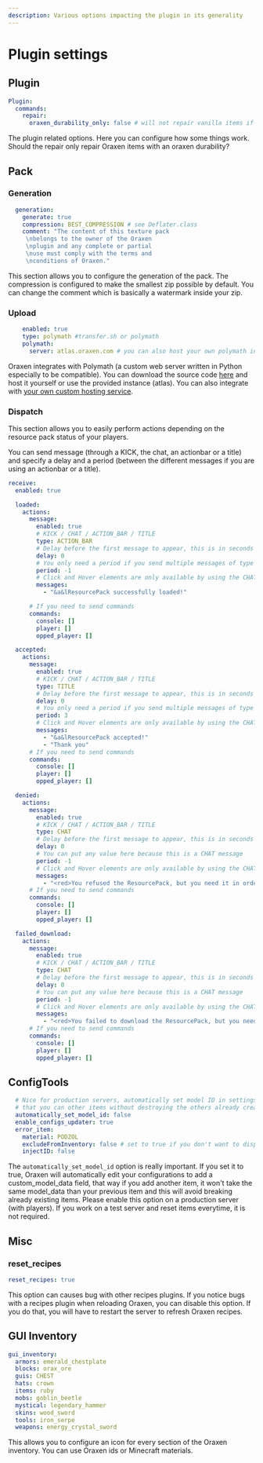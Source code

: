 ```yaml
---
description: Various options impacting the plugin in its generality
---
```


# Plugin settings

## Plugin

```yaml
Plugin:
  commands:
    repair:
      oraxen_durability_only: false # will not repair vanilla items if set to true
```

The plugin related options. Here you can configure how some things work. Should the repair only repair Oraxen items with an oraxen durability?

## Pack

### Generation

```yaml
  generation:
    generate: true
    compression: BEST_COMPRESSION # see Deflater.class
    comment: "The content of this texture pack
     \nbelongs to the owner of the Oraxen
     \nplugin and any complete or partial
     \nuse must comply with the terms and
     \nconditions of Oraxen."
```

This section allows you to configure the generation of the pack. The compression is configured to make the smallest zip possible by default. You can change the comment which is basically a watermark inside your zip.

### Upload

```yaml
    enabled: true
    type: polymath #transfer.sh or polymath
    polymath:
      server: atlas.oraxen.com # you can also host your own polymath instance
```

Oraxen integrates with Polymath \(a custom web server written in Python especially to be compatible\). You can download the source code [here](https://github.com/Th0rgal/Polymath/) and host it yourself or use the provided instance \(atlas\). You can also integrate with [your own custom hosting service](../developers/custom-hosting-service.md).

### Dispatch

This section allows you to easily perform actions depending on the resource pack status of your players.

You can send message \(through a KICK, the chat, an actionbar or a title\) and specify a delay and a period \(between the different messages if you are using an actionbar or a title\).

```yaml
receive:
  enabled: true

  loaded:
    actions:
      message:
        enabled: true
        # KICK / CHAT / ACTION_BAR / TITLE
        type: ACTION_BAR
        # Delay before the first message to appear, this is in seconds
        delay: 0
        # You only need a period if you send multiple messages of type ACTION_BAR or TITLE
        period: -1
        # Click and Hover elements are only available by using the CHAT type
        messages:
          - "&a&lResourcePack successfully loaded!"

      # If you need to send commands
      commands:
        console: []
        player: []
        opped_player: []

  accepted:
    actions:
      message:
        enabled: true
        # KICK / CHAT / ACTION_BAR / TITLE
        type: TITLE
        # Delay before the first message to appear, this is in seconds
        delay: 0
        # You only need a period if you send multiple messages of type ACTION_BAR or TITLE
        period: 3
        # Click and Hover elements are only available by using the CHAT type
        messages:
          - "&a&lResourcePack accepted!"
          - "Thank you"
      # If you need to send commands
      commands:
        console: []
        player: []
        opped_player: []

  denied:
    actions:
      message:
        enabled: true
        # KICK / CHAT / ACTION_BAR / TITLE
        type: CHAT
        # Delay before the first message to appear, this is in seconds
        delay: 0
        # You can put any value here because this is a CHAT message
        period: -1
        # Click and Hover elements are only available by using the CHAT type
        messages:
          - "<red>You refused the ResourcePack, but you need it in order to see the new items. Please </red><click:run_command:/oraxen pack><hover:show_text:\"<green>Display more informations\"><green><bold>CLICK HERE</bold></hover></click> <red>or type <bold>/o pack"
      # If you need to send commands
      commands:
        console: []
        player: []
        opped_player: []

  failed_download:
    actions:
      message:
        enabled: true
        # KICK / CHAT / ACTION_BAR / TITLE
        type: CHAT
        # Delay before the first message to appear, this is in seconds
        delay: 0
        # You can put any value here because this is a CHAT message
        period: -1
        # Click and Hover elements are only available by using the CHAT type
        messages:
          - "<red>You failed to download the ResourcePack, but you need it in order to see the new items. Please </red><click:run_command:/oraxen pack getpack><hover:show_text:\"<red>/!\\ loading the resourcepack from the game can cause lags\"><red><bold>CLICK HERE</bold></hover></click> <red>to retry or type <bold>/o pack</bold> and download it from the internet"
      # If you need to send commands
      commands:
        console: []
        player: []
        opped_player: []
```

## ConfigTools

```yaml
  # Nice for production servers, automatically set model ID in settings so
  # that you can other items without destroying the others already created
  automatically_set_model_id: false
  enable_configs_updater: true
  error_item:
    material: PODZOL
    excludeFromInventory: false # set to true if you don't want to display it inside inventory
    injectID: false
```

The `automatically_set_model_id` option is really important. If you set it to true, Oraxen will automatically edit your configurations to add a custom\_model\_data field, that way if you add another item, it won't take the same model\_data than your previous item and this will avoid breaking already existing items. Please enable this option on a production server \(with players\). If you work on a test server and reset items everytime, it is not required.

## Misc

### reset\_recipes

```yaml
reset_recipes: true
```

This option can causes bug with other recipes plugins. If you notice bugs with a recipes plugin when reloading Oraxen, you can disable this option. If you do that, you will have to restart the server to refresh Oraxen recipes.

## GUI Inventory

```yaml
gui_inventory:
  armors: emerald_chestplate
  blocks: orax_ore
  guis: CHEST
  hats: crown
  items: ruby
  mobs: goblin_beetle
  mystical: legendary_hammer
  skins: wood_sword
  tools: iron_serpe
  weapons: energy_crystal_sword
```

This allows you to configure an icon for every section of the Oraxen inventory. You can use Oraxen ids or Minecraft materials.




